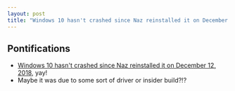 ```yaml
---
layout: post
title: "Windows 10 hasn't crashed since Naz reinstalled it on December 12, 2018"
---
```

## Pontifications

* [Windows 10 hasn't crashed since Naz reinstalled it on December 12, 2018](http://rolandtanglao.com/2018/12/12/p1-surface-book2-2nd-copy-naz-reinstalled-windows10/), yay!
* Maybe it was due to some sort of driver or insider build?!?